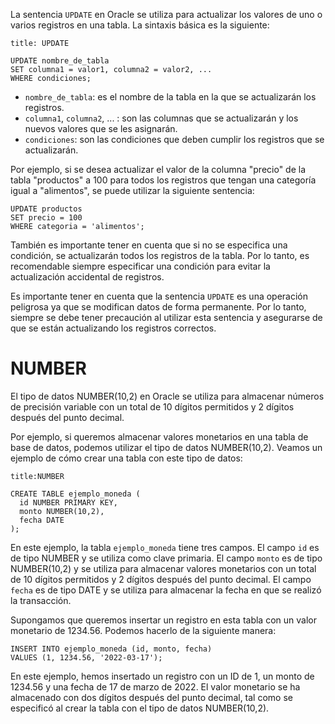 La sentencia `UPDATE` en Oracle se utiliza para actualizar los valores de uno o varios registros en una tabla. La sintaxis básica es la siguiente:

```ad-important
title: UPDATE
```
```
UPDATE nombre_de_tabla
SET columna1 = valor1, columna2 = valor2, ...
WHERE condiciones;
```

-   `nombre_de_tabla`: es el nombre de la tabla en la que se actualizarán los registros.
-   `columna1`, `columna2`, ... : son las columnas que se actualizarán y los nuevos valores que se les asignarán.
-   `condiciones`: son las condiciones que deben cumplir los registros que se actualizarán.

Por ejemplo, si se desea actualizar el valor de la columna "precio" de la tabla "productos" a 100 para todos los registros que tengan una categoría igual a "alimentos", se puede utilizar la siguiente sentencia:

```
UPDATE productos
SET precio = 100
WHERE categoria = 'alimentos';
```

También es importante tener en cuenta que si no se especifica una condición, se actualizarán todos los registros de la tabla. Por lo tanto, es recomendable siempre especificar una condición para evitar la actualización accidental de registros.

Es importante tener en cuenta que la sentencia `UPDATE` es una operación peligrosa ya que se modifican datos de forma permanente. Por lo tanto, siempre se debe tener precaución al utilizar esta sentencia y asegurarse de que se están actualizando los registros correctos.

# NUMBER

El tipo de datos NUMBER(10,2) en Oracle se utiliza para almacenar números de precisión variable con un total de 10 dígitos permitidos y 2 dígitos después del punto decimal.

Por ejemplo, si queremos almacenar valores monetarios en una tabla de base de datos, podemos utilizar el tipo de datos NUMBER(10,2). Veamos un ejemplo de cómo crear una tabla con este tipo de datos:

```ad-note
title:NUMBER
```
```
CREATE TABLE ejemplo_moneda (
  id NUMBER PRIMARY KEY,
  monto NUMBER(10,2),
  fecha DATE
);
```

En este ejemplo, la tabla `ejemplo_moneda` tiene tres campos. El campo `id` es de tipo NUMBER y se utiliza como clave primaria. El campo `monto` es de tipo NUMBER(10,2) y se utiliza para almacenar valores monetarios con un total de 10 dígitos permitidos y 2 dígitos después del punto decimal. El campo `fecha` es de tipo DATE y se utiliza para almacenar la fecha en que se realizó la transacción.

Supongamos que queremos insertar un registro en esta tabla con un valor monetario de 1234.56. Podemos hacerlo de la siguiente manera:

```
INSERT INTO ejemplo_moneda (id, monto, fecha)
VALUES (1, 1234.56, '2022-03-17');
```

En este ejemplo, hemos insertado un registro con un ID de 1, un monto de 1234.56 y una fecha de 17 de marzo de 2022. El valor monetario se ha almacenado con dos dígitos después del punto decimal, tal como se especificó al crear la tabla con el tipo de datos NUMBER(10,2).